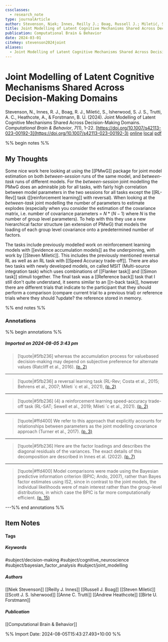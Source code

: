 ```yaml
---
cssclasses:
  - research_note
type: journalArticle
author: Stevenson, Niek; Innes, Reilly J.; Boag, Russell J.; Miletić, Steven; Isherwood, Scott J. S.; Trutti, Anne C.; Heathcote, Andrew; Forstmann, Birte U.
title: Joint Modelling of Latent Cognitive Mechanisms Shared Across Decision-Making Domains
publication: Computational Brain & Behavior
date: 2024-03-01
citekey: stevenson2024joint
aliases:
  - Joint Modelling of Latent Cognitive Mechanisms Shared Across Decision-Making Domains
---
```


# Joint Modelling of Latent Cognitive Mechanisms Shared Across Decision-Making Domains

Stevenson, N., Innes, R. J., Boag, R. J., Miletić, S., Isherwood, S. J. S., Trutti, A. C., Heathcote, A., & Forstmann, B. U. (2024). Joint Modelling of Latent Cognitive Mechanisms Shared Across Decision-Making Domains. _Computational Brain & Behavior_, _7_(1), 1–22. [https://doi.org/10.1007/s42113-023-00192-3](https://doi.org/10.1007/s42113-023-00192-3)
[online](http://zotero.org/users/7162438/items/WMNUZJJB) [local](zotero://select/library/items/WMNUZJJB) [pdf](file:///home/gjc216/Zotero/storage/QFJXE2HD/Stevenson%20et%20al.%20-%202024%20-%20Joint%20Modelling%20of%20Latent%20Cognitive%20Mechanisms%20Sha.pdf)
 

 
%% begin notes %%

## My Thoughts

Some nice work here looking at using the [[PMwG]] package for joint model estimation on both _between-session_ runs of the same model, and _between-task_ runs of different models. For the _between-session_ joint modelling the PMwG does an admirable job for all tasks, with fairly high correlation between model parameters in the two sessions for all tasks except the [[RL-Rev]] task ([[reinforcement learning]] with reversal).
When looking at the _between-task_ joint modelling the number of parameters to estimate explodes (especially when you consider the estimation of the covariance matrix, i.e. number of covariance parameters = $N * (N-1)$ where $N$ is the number of group level parameters). To help with this they use a new hierarchical factor structure (an extension of PMwG) that models the loading of each group level covariance onto a predetermined number of factors.

The tasks include previously modelled work on reinforcement learning models with [[evidence accumulation models]] as the underpinning, with work by [[Steven Miletić]]. This includes the previously mentioned reversal RL as well as an RL task with [[Speed Accuracy trade-off]]. There are also two tasks with newly developed models, on called MSIT (Multi-source integration task) which uses combinations of [[Flanker task]] and [[Simon task]] stimuli together. The final task was a [[Reference back]] task that I still don't quite understand, it seems similar to an [[n-back task]], however there are different trials that indicate to the participant that they should perform a comparison (compare current trial to a previous trial) or reference trials where they should ?update? the reference stored in memory.



%% end notes %%

### Annotations

%% begin annotations %%

##### Imported on 2024-08-05 3:43 pm
>[!quote|#5fb236]
>whereas the accumulation process for valuebased decision-making may depend on subjective preference for alternate values (Ratcliff et al., 2016). [(p. 2)](zotero://open-pdf/library/items/QFJXE2HD?page=2&annotation=WNJ23FQG)

---
>[!quote|#5fb236]
>a reversal learning task (RL-Rev; Costa et al., 2015; Behrens et al., 2007; Mileti ́ c et al., 2021), [(p. 2)](zotero://open-pdf/library/items/QFJXE2HD?page=2&annotation=VPBXUFUR)

---
>[!quote|#5fb236]
>(4) a reinforcement learning speed-accuracy trade-off task (RL-SAT; Sewell et al., 2019; Mileti ́ c et al., 2021). [(p. 2)](zotero://open-pdf/library/items/QFJXE2HD?page=2&annotation=CEFP29DM)

---
>[!quote|#ffd400]
>We refer to this approach that explicitly accounts for relationships between parameters as the joint modelling covariance approach (Turner et al., 2017). [(p. 3)](zotero://open-pdf/library/items/QFJXE2HD?page=3&annotation=TPAF9AWJ)

---
>[!quote|#5fb236]
>Here   are the factor loadings and   describes the diagonal residuals of the variances. The exact details of this decomposition are described in Innes et al. (2022). [(p. 7)](zotero://open-pdf/library/items/QFJXE2HD?page=7&annotation=E3NZACQF)

---
>[!quote|#ffd400]
>Model comparisons were made using the Bayesian predictive information criterion (BPIC; Ando, 2007), rather than Bayes factor estimates using IS2, since in contrast to the joint models, the individual likelihoods were of main interest rather than the group-level distributions, in which case the BPIC is far more computationally efficient. [(p. 15)](zotero://open-pdf/library/items/QFJXE2HD?page=15&annotation=ZVBWH3GM)

---%% end annotations %%

## Item Notes

#### Tags

##### Keywords

#subject/decision-making #subject/cognitive_neuroscience #subject/bayesian_factor_analysis #subject/joint_modelling

##### Authors

[[Niek Stevenson]] [[Reilly J. Innes]] [[Russell J. Boag]] [[Steven Miletić]] [[Scott J. S. Isherwood]] [[Anne C. Trutti]] [[Andrew Heathcote]] [[Birte U. Forstmann]]

##### Publication

[[Computational Brain & Behavior]]

%% Import Date: 2024-08-05T15:43:27.493+10:00 %%
